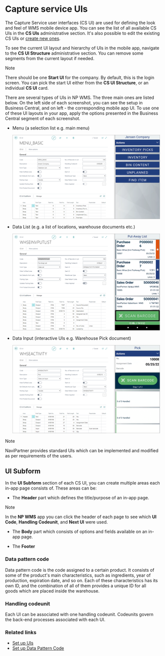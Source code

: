# Capture service UIs

The Capture Service user interfaces (CS UI) are used for defining the look and feel of WMS mobile device app. You can see the list of all available CS UIs in the **CS UIs** administrative section. It's also possible to edit the existing CS UIs or [create new ones](../howto/set-up-cs-uis.md). 

To see the current UI layout and hierarchy of UIs in the mobile app, navigate to the **CS UI Structure** administrative section. You can remove some segments from the current layout if needed. 

> [!Note]
> There should be one **Start UI** for the company. By default, this is the login screen. You can pick the start UI either from the **CS UI Structure**, or an individual **CS UI** card.

There are several types of UIs in NP WMS. The three main ones are listed below. On the left side of each screenshot, you can see the setup in Business Central, and on left - the corresponding mobile app UI. To use one of these UI layouts in your app, apply the options presented in the Business Central segment of each screenshot. 

- Menu (a selection list e.g. main menu)

    ![example](../images/wms_menu_basic_ui.PNG)

- Data List (e.g. a list of locations, warehouse documents etc.)

    ![example](../images/wms_whse_inv_put_list.PNG)

- Data Input (interactive UIs e.g. Warehouse Pick document)

    ![example](../images/wms_whse_activity_pick.PNG)

> [!Note]
> NaviPartner provides standard UIs which can be implemented and modified as per requirements of the users.

## UI Subform

In the **UI Subform** section of each CS UI, you can create multiple areas each in-app page consists of. These areas can be: 

- The **Header** part which defines the title/purpose of an in-app page. 

> [!Note]
> In the **NP WMS** app you can click the header of each page to see which **UI Code**, **Handling Codeunit**, and **Next UI** were used. 

- The **Body** part which consists of options and fields available on an in-app page. 

- The **Footer**

### Data pattern code

Data pattern code is the code assigned to a certain product. It consists of some of the product's main characteristics, such as ingredients, year of production, expiration date, and so on. Each of these characteristics has its own ID, and the combination of all of them provides a unique ID for all goods which are placed inside the warehouse. 

### Handling codeunit

Each UI can be associated with one handling codeunit. Codeunits govern the back-end processes associated with each UI. 

### Related links

- [Set up UIs](../howto/set-up-cs-uis.md)
- [Set up Data Pattern Code](../howto/set-up-datapatterncode.md)
